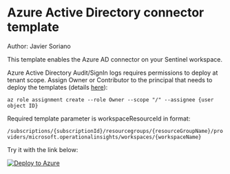 # Azure Active Directory connector template

Author: Javier Soriano

This template enables the Azure AD connector on your Sentinel workspace. 

Azure Active Directory Audit/SignIn logs requires permissions to deploy at tenant scope. Assign Owner or Contributor to the principal that needs to deploy the templates (details [here](https://docs.microsoft.com/en-us/azure/azure-resource-manager/templates/deploy-to-tenant?tabs=azure-cli#required-access)):

`az role assignment create --role Owner --scope "/" --assignee {user object ID}`

Required template parameter is workspaceResourceId in format: 

`/subscriptions/{subscriptionId}/resourcegroups/{resourceGroupName}/providers/microsoft.operationalinsights/workspaces/{workspaceName}`

Try it with the link below:

[![Deploy to Azure](https://aka.ms/deploytoazurebutton)](https://portal.azure.com/#create/Microsoft.Template/uri/https%3A%2F%2Fraw.githubusercontent.com%2FAzure%2FAzure-Sentinel%2Fmaster%2FTools%2FARM-Templates%2FDataConnectors%2FAzureAD%2FAzureAD.json)